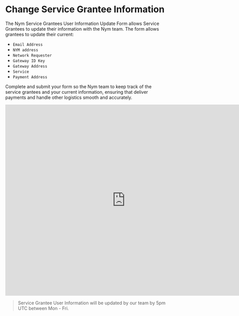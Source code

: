 # Change Service Grantee Information

The Nym Service Grantees User Information Update Form allows Service Grantees to update their information with the Nym team. The form allows grantees to update their current:
 - `Email Address`
 - `NYM address`
 - `Network Requester`
 - `Gateway ID Key` 
 - `Gateway Address`
 - `Service`
 - `Payment Address` 

Complete and submit your form so the Nym team to keep track of the service grantees and your current information, ensuring that deliver payments and handle other logistics smooth and accurately. 

<iframe src="https://nymtech.typeform.com/sg-form-update" width="750" height="600" frameborder="0"></iframe>

>Service Grantee User Information will be updated by our team by 5pm UTC between Mon - Fri. 


